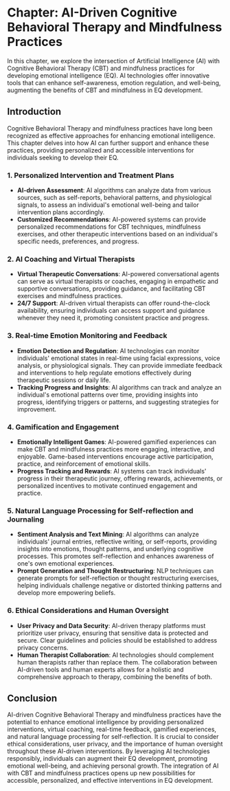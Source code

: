 Chapter: AI-Driven Cognitive Behavioral Therapy and Mindfulness Practices
=========================================================================

In this chapter, we explore the intersection of Artificial Intelligence (AI) with Cognitive Behavioral Therapy (CBT) and mindfulness practices for developing emotional intelligence (EQ). AI technologies offer innovative tools that can enhance self-awareness, emotion regulation, and well-being, augmenting the benefits of CBT and mindfulness in EQ development.

Introduction
------------

Cognitive Behavioral Therapy and mindfulness practices have long been recognized as effective approaches for enhancing emotional intelligence. This chapter delves into how AI can further support and enhance these practices, providing personalized and accessible interventions for individuals seeking to develop their EQ.

### 1. Personalized Intervention and Treatment Plans

* **AI-driven Assessment**: AI algorithms can analyze data from various sources, such as self-reports, behavioral patterns, and physiological signals, to assess an individual's emotional well-being and tailor intervention plans accordingly.
* **Customized Recommendations**: AI-powered systems can provide personalized recommendations for CBT techniques, mindfulness exercises, and other therapeutic interventions based on an individual's specific needs, preferences, and progress.

### 2. AI Coaching and Virtual Therapists

* **Virtual Therapeutic Conversations**: AI-powered conversational agents can serve as virtual therapists or coaches, engaging in empathetic and supportive conversations, providing guidance, and facilitating CBT exercises and mindfulness practices.
* **24/7 Support**: AI-driven virtual therapists can offer round-the-clock availability, ensuring individuals can access support and guidance whenever they need it, promoting consistent practice and progress.

### 3. Real-time Emotion Monitoring and Feedback

* **Emotion Detection and Regulation**: AI technologies can monitor individuals' emotional states in real-time using facial expressions, voice analysis, or physiological signals. They can provide immediate feedback and interventions to help regulate emotions effectively during therapeutic sessions or daily life.
* **Tracking Progress and Insights**: AI algorithms can track and analyze an individual's emotional patterns over time, providing insights into progress, identifying triggers or patterns, and suggesting strategies for improvement.

### 4. Gamification and Engagement

* **Emotionally Intelligent Games**: AI-powered gamified experiences can make CBT and mindfulness practices more engaging, interactive, and enjoyable. Game-based interventions encourage active participation, practice, and reinforcement of emotional skills.
* **Progress Tracking and Rewards**: AI systems can track individuals' progress in their therapeutic journey, offering rewards, achievements, or personalized incentives to motivate continued engagement and practice.

### 5. Natural Language Processing for Self-reflection and Journaling

* **Sentiment Analysis and Text Mining**: AI algorithms can analyze individuals' journal entries, reflective writing, or self-reports, providing insights into emotions, thought patterns, and underlying cognitive processes. This promotes self-reflection and enhances awareness of one's own emotional experiences.
* **Prompt Generation and Thought Restructuring**: NLP techniques can generate prompts for self-reflection or thought restructuring exercises, helping individuals challenge negative or distorted thinking patterns and develop more empowering beliefs.

### 6. Ethical Considerations and Human Oversight

* **User Privacy and Data Security**: AI-driven therapy platforms must prioritize user privacy, ensuring that sensitive data is protected and secure. Clear guidelines and policies should be established to address privacy concerns.
* **Human Therapist Collaboration**: AI technologies should complement human therapists rather than replace them. The collaboration between AI-driven tools and human experts allows for a holistic and comprehensive approach to therapy, combining the benefits of both.

Conclusion
----------

AI-driven Cognitive Behavioral Therapy and mindfulness practices have the potential to enhance emotional intelligence by providing personalized interventions, virtual coaching, real-time feedback, gamified experiences, and natural language processing for self-reflection. It is crucial to consider ethical considerations, user privacy, and the importance of human oversight throughout these AI-driven interventions. By leveraging AI technologies responsibly, individuals can augment their EQ development, promoting emotional well-being, and achieving personal growth. The integration of AI with CBT and mindfulness practices opens up new possibilities for accessible, personalized, and effective interventions in EQ development.

